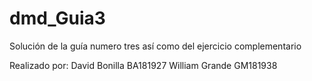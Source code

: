 # dmd_Guia3
Solución de la guía numero tres así como del ejercicio complementario

Realizado por:
David Bonilla BA181927
William  Grande GM181938

